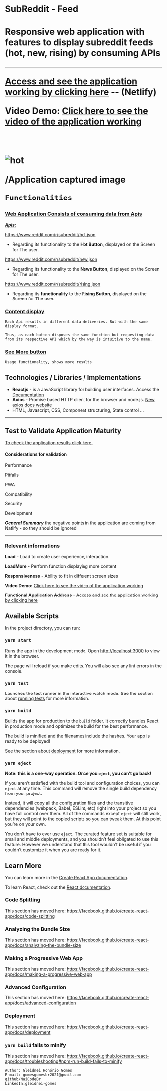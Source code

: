 <h1>SubReddit - Feed<h1>

<p>Responsive web application with features to display subreddit feeds (hot, new, rising) by consuming APIs</p>

________________________________________________________

   **[Access and see the application working by clicking here](https://zealous-ride-5992a1.netlify.app/)** -- (Netlify)

 **Video Demo:** [Click here to see the video of the application working](https://drive.google.com/drive/folders/1PMNZARoo2xV7wuc1ty85iRmhn5ROUhQh?usp=sharing)

​    

![hot](https://user-images.githubusercontent.com/87155076/134356378-d2b69995-4535-42a9-8c60-e4297ece45c8.png)

/Application captured image



```
Functionalities
```

### **<u>Web Application Consists of consuming data from Apis</u>**

***<u>Apis:</u>***

https://www.reddit.com/r/subreddit/hot.json 

- Regarding its functionality to the **Hot Button**, displayed on the Screen for The user.

https://www.reddit.com/r/subreddit/new.json

- Regarding its functionality to the **News Button**, displayed on the Screen for The user.

https://www.reddit.com/r/subreddit/rising.json

- Regarding its **functionality** to the **Rising Button**, displayed on the Screen for The user.



### <u>Content display</u>

```
Each Api results in different data deliveries. But with the same display format.

Thus, as each button disposes the same function but requesting data from its respective API which by the way is intuitive to the name.
```



### **<u>See More butto</u><u>n</u>**

```
Usage functionality, shows more results
```



## Technologies / Libraries / Implementations

- **Reactjs** - is a JavaScript library for building user interfaces. Access the [Documentation](https://reactjs.org/docs/getting-started.html)  
- **Axios** - Promise based HTTP client for the browser and node.js. [New axios docs website](https://axios-http.com/)
- HTML, Javascript, CSS, Component structuring,  State control ... 

_____________________________________________________________



## Test to Validate Application Maturity 

[To check the application results click  here.](https://webhint.io/scanner/2b9f1230-a18b-4f01-9d12-02092f2ff426)

#### **Considerations for validation** 

Performance

Pitfalls

PWA

Compatibility

Security

Development

***General  Summary*** the negative points in the application are coming from Natlify - so they should be ignored

_____________________________________________________



### **Relevant informations**

**Load** - Load to create user experience, interaction.

**LoadMore** - Perform function displaying more content

**Responsiveness** - Ability to fit in different screen sizes

**Video Demo:** [Click here to see the video of the application working](https://drive.google.com/drive/folders/1PMNZARoo2xV7wuc1ty85iRmhn5ROUhQh?usp=sharing)

**Functional Application Address** - [Access and see the application working by clicking here](https://zealous-ride-5992a1.netlify.app/)







## Available Scripts

In the project directory, you can run:

### `yarn start`

Runs the app in the development mode.
Open [http://localhost:3000](http://localhost:3000/) to view it in the browser.

The page will reload if you make edits.
You will also see any lint errors in the console.

### `yarn test`

Launches the test runner in the interactive watch mode.
See the section about [running tests](https://facebook.github.io/create-react-app/docs/running-tests) for more information.

### `yarn build`

Builds the app for production to the `build` folder.
It correctly bundles React in production mode and optimizes the build for the best performance.

The build is minified and the filenames include the hashes.
Your app is ready to be deployed!

See the section about [deployment](https://facebook.github.io/create-react-app/docs/deployment) for more information.

### `yarn eject`

**Note: this is a one-way operation. Once you `eject`, you can’t go back!**

If you aren’t satisfied with the build tool and configuration choices, you can `eject` at any time. This command will remove the single build dependency from your project.

Instead, it will copy all the configuration files and the transitive dependencies (webpack, Babel, ESLint, etc) right into your project so you have full control over them. All of the commands except `eject` will still work, but they will point to the copied scripts so you can tweak them. At this point you’re on your own.

You don’t have to ever use `eject`. The curated feature set is suitable for small and middle deployments, and you shouldn’t feel obligated to use this feature. However we understand that this tool wouldn’t be useful if you couldn’t customize it when you are ready for it.

## Learn More

You can learn more in the [Create React App documentation](https://facebook.github.io/create-react-app/docs/getting-started).

To learn React, check out the [React documentation](https://reactjs.org/).

### Code Splitting

This section has moved here: https://facebook.github.io/create-react-app/docs/code-splitting

### Analyzing the Bundle Size

This section has moved here: https://facebook.github.io/create-react-app/docs/analyzing-the-bundle-size

### Making a Progressive Web App

This section has moved here: https://facebook.github.io/create-react-app/docs/making-a-progressive-web-app

### Advanced Configuration

This section has moved here: https://facebook.github.io/create-react-app/docs/advanced-configuration

### Deployment

This section has moved here: https://facebook.github.io/create-react-app/docs/deployment

### `yarn build` fails to minify

This section has moved here: https://facebook.github.io/create-react-app/docs/troubleshooting#npm-run-build-fails-to-minify





```
Author: Gleidnei Honório Gomes 
E-mail: gomesgomesbr2021@gmail.com
github/NaiCodeBr
LinkedIn:gleidnei-gomes

```
